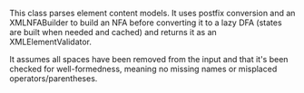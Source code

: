This class parses element content models. It uses postfix conversion and an XMLNFABuilder to build an NFA before converting it to a lazy DFA (states are built when needed and cached) and returns it as an XMLElementValidator.

It assumes all spaces have been removed from the input and that it's been checked for well-formedness, meaning no missing names or misplaced operators/parentheses.